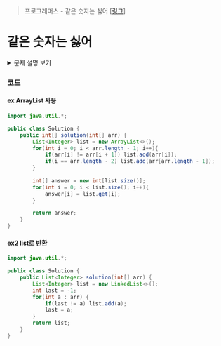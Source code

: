 > 프로그래머스 - 같은 숫자는 싫어 [[링크](https://school.programmers.co.kr/learn/courses/30/lessons/12906#)]

# 같은 숫자는 싫어
<details markdown ="1">
<summary>문제 설명 보기</summary>
<img src="https://user-images.githubusercontent.com/86038910/186046935-9043cbc4-fd65-40d1-9f52-760e4ec319df.png">
</details>

### 코드
#### ex ArrayList 사용
```java
import java.util.*;

public class Solution {
    public int[] solution(int[] arr) {
        List<Integer> list = new ArrayList<>();
        for(int i = 0; i < arr.length - 1; i++){
            if(arr[i] != arr[i + 1]) list.add(arr[i]);
            if(i == arr.length - 2) list.add(arr[arr.length - 1]);
        }
        
        int[] answer = new int[list.size()];
        for(int i = 0; i < list.size(); i++){
            answer[i] = list.get(i);
        }

        return answer;
    }
}
```

#### ex2 list로 반환 

```java
import java.util.*;

public class Solution {
    public List<Integer> solution(int[] arr) {
        List<Integer> list = new LinkedList<>();
        int last = -1;
        for(int a : arr) {
            if(last != a) list.add(a);
            last = a;
        }
        return list;
    }
}
```

